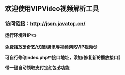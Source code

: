 ## 欢迎使用VIPVideo视频解析工具

### 访问链接：<http://json.javatop.cn/>

**运行环境PHP:point_left:**

**免费播放爱奇艺/优酷/腾讯等视频网站VIP视频:smirk:**

**可自行修改index.php中接口地址，添加/修复新的播放接口:movie_camera:**

**带一键自动领取支付宝红包:moneybag:功能**
